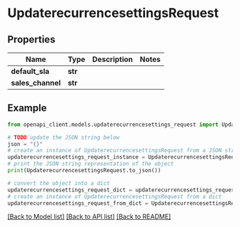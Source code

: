 # UpdaterecurrencesettingsRequest


## Properties

Name | Type | Description | Notes
------------ | ------------- | ------------- | -------------
**default_sla** | **str** |  | 
**sales_channel** | **str** |  | 

## Example

```python
from openapi_client.models.updaterecurrencesettings_request import UpdaterecurrencesettingsRequest

# TODO update the JSON string below
json = "{}"
# create an instance of UpdaterecurrencesettingsRequest from a JSON string
updaterecurrencesettings_request_instance = UpdaterecurrencesettingsRequest.from_json(json)
# print the JSON string representation of the object
print(UpdaterecurrencesettingsRequest.to_json())

# convert the object into a dict
updaterecurrencesettings_request_dict = updaterecurrencesettings_request_instance.to_dict()
# create an instance of UpdaterecurrencesettingsRequest from a dict
updaterecurrencesettings_request_from_dict = UpdaterecurrencesettingsRequest.from_dict(updaterecurrencesettings_request_dict)
```
[[Back to Model list]](../README.md#documentation-for-models) [[Back to API list]](../README.md#documentation-for-api-endpoints) [[Back to README]](../README.md)


